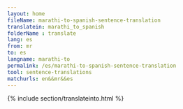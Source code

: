 ```yaml
---
layout: home
fileName: marathi-to-spanish-sentence-translation
translatein: marathi_to_spanish
folderName : translate
lang: es
from: mr
to: es
langname: marathi-to
permalink: /es/marathi-to-spanish-sentence-translation
tool: sentence-translations
matchurls: en&&mr&&es
---
```

{% include section/translateinto.html %}
